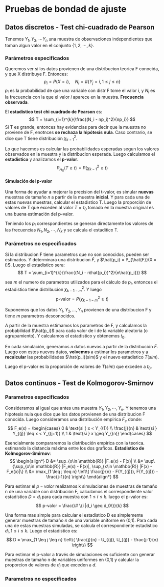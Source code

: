 # Pruebas de bondad de ajuste

## Datos discretos - Test chi-cuadrado de Pearson

Tenemos $Y_1, Y_2, \cdots Y_n$ una muestra de observaciones independientes que toman algun valor en el conjunto $\{ 1, 2, \cdots, k\}$.

### Parámetros especificados

Queremos ver si los datos provienen de una distribucion teorica F conocida, y que X distribuye F. Entonces:
$$
p_i = P(X = i), \quad N_i = \# \{Y_j = i, 1 \leq j \leq n \}
$$
$p_i$ es la probabilidad de que una variable con distr F tome el valor i, y $N_i$ es la frecuencia con la que el valor $i$ aparece en la muestra. **Frecuencia observada**.

El **estadistico test chi cuadrado de Pearson** es:
$$
T = \sum_{i=1}^{k}{\frac{(N_i - np_i)^2}{np_i}}
$$
Si T es grande, entonces hay evidencias para decir que la muestra no proviene de F, enotnces **se rechaza la hipótesis nula**. Caso contrario, se dice que T tiene distribución $\chi_{k-1}^{2}$.

Lo que hacemos es calcular las probabilidades esperadas segun los valores observados en la muestra y la distribucion esperada. Luego calculamos el **estadistico** y analizamos el **p-valor**.
$$
P_{H_0} (T \geq t) = P(\chi_{k-1}^2 \geq t)
$$

#### Simulación del p-valor

Una forma de ayudar a mejorar la precision del t-valor, es simular **nuevas** muestras de tamaño $n$ a partir de la muestra **inicial**. Y para cada una de estas nuevas muestras, calcular el estadistico T. Luego la proporción de valores de T que exceden al valor $T = t_0$ tomado en la muestra original es una buena estimación del p-valor.

Teniendo los $p_i$ correspondientes se generan directamente los valores de las frecuencias $N_1, N_2, \cdots, N_k$ y se calcula el estaditico T.

### Parámetros no especificados

Si la distribucion F tiene parametros que no son conocidos, pueden ser estimados. Y determinara una distribucion $\hat{F}$, y $\hat{p_i} = P_{\hat{F}}(X = i)$. Luego el estadistico sera:
$$
T = \sum_{i=1}^{k}{\frac{(N_i - n\hat{p_i})^2}{n\hat{p_i}}}
$$

sea $m$ el numero de parametros utilizados para el cálculo de $p_i$, entonces el estadistico tiene distribucion $\chi_{k-1-m}^2$. Y luego
$$
\text{p-valor} = P(\chi_{k-1-m}^2 \geq t)
$$

Suponemos que los datos $Y_1, Y_2, \dots, Y_n$ provienen de una distribucion F y tiene $m$ parametros desconocidos.

A partir de la muestra estimamos los parametros de F, y calculamos la probabilidad $\hat{p_i}$ para cada valor de i de la variable aleatoria (o agrupamiento). Y calculamos el estadistico y obtenemos $t_0$.

En cada simulación, generamos $n$ datos nuevos a partir de la distribución $\hat{F}$. Luego con estos nuevos datos, **volvemos** a estimar los parametros y a **recalcular** las probabilidades $\hat{p_i}(sim)$ y el nuevo estadistico $T(sim)$.

Luego el p-valor es la proporción de valores de $T(sim)$ que exceden a $t_0$.

## Datos continuos - Test de Kolmogorov-Smirnov

### Parametros especificados

Consideramos al igual que antes una muestra $Y_1, Y_2, \cdots, Y_n$. Y tenemos una hipotesis nula que dice que los datos provienen de una distribucion F conocida. Luego consideramos una distribución empírica $F_e$ donde:
$$
F_e(x) =
\begin{cases}
0 & \text{si } x < Y_{(1)} \\
\frac{j}{n} & \text{si } Y_{(j)} \leq x < Y_{(j+1)} \\
1 & \text{si } x \geq Y_{(n)}
\end{cases}
$$

Esencialmente compararemos la distribución empirica con la teorica. estimando la distancia máxima entre los dos graficos. **Estadistico de Kolmogorov-Smirnov**:
$$
\begin{align*}
D &= \sup_{x\in \mathbb{R}} |F_e(x) - F(x)| \\
&= \sup\{\sup_{x\in \mathbb{R}} |F_e(x) - F(x)|, \sup_{x\in \mathbb{R}} |F(x) - F_e(x)|\} \\
&= \max_{1 \leq j \leq n} \left\{ \frac{j}{n} - F(Y_{(j)}), F(Y_{(j)}) - \frac{j-1}{n} \right\}
\end{align*}
$$

Para estimar el $p-valor$ realizamos k simulaciones de muestras de tamaño n de una variable con distribución F, calculamos el correspondiente valor estadístico $D = d_i$ para cada muestra con $1 \leq i \leq k$. luego el p-valor es:
$$
p-valor = \frac{\# \{i |d_i \geq d_0\}}{k}
$$

Una forma mas simple para calcular el estadístico D es simplemente generar muestras de tamaño $n$ de una variable uniforme en (0,1). Para cada una de estas muestras simuladas, se calcula el correspondiente estadistico $d_i, 1\leq i \leq k$. Luego el estadistico es:
$$
D = \max_{1 \leq j \leq n} \left\{ \frac{j}{n} - U_{(j)}, U_{(j)} - \frac{j-1}{n} \right\}
$$

Para estimar el p-valor a través de simulaciones es suficiente con generar muestras de tamaño n de variables uniformes en (0,1) y calcular la proporcion de valores de $d_i$ que exceden a $d$.

### Parametros no especificados
